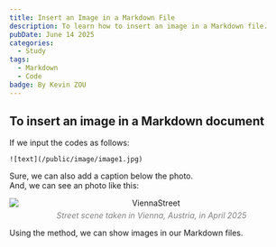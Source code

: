 ```yaml
---
title: Insert an Image in a Markdown File
description: To learn how to insert an image in a Markdown file.
pubDate: June 14 2025
categories:
  - Study
tags:
  - Markdown
  - Code
badge: By Kevin ZOU
---
```


## To insert an image in a Markdown document






If we input the codes as follows:
```
![text](/public/image/image1.jpg)

```
Sure, we can also add a caption below the photo. <br>
And, we can see an photo like this:  
<div style="text-align: center;">
  <img src="../../../public/image/ViennaStreet.jpg" alt="ViennaStreet" style="display: block; margin: 0 auto;">
  <p style="margin-top: 5px; font-style: italic; color: gray;">Street scene taken in Vienna, Austria, in April 2025</p>
</div>

Using the method, we can show images in our Markdown files.

